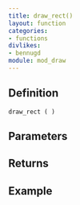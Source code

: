 ```yaml
---
title: draw_rect()
layout: function
categories:
- functions
divlikes:
- bennugd
module: mod_draw
---
```


## Definition

    draw_rect ( )

## Parameters

## Returns

## Example
